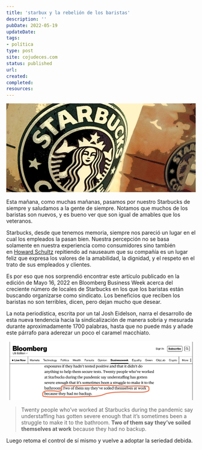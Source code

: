 ```yaml
---
title: 'starbux y la rebelión de los baristas'
description: ''
pubDate: 2022-05-19
updateDate: 
tags: 
- política
type: post
site: cojudeces.com
status: published
url: 
created: 
completed: 
resources:
---
```

![](./images/2022/2022-05-sbux.jpg)

Esta mañana, como muchas mañanas, pasamos por nuestro Starbucks de siempre y saludamos a la gente de siempre. Notamos que muchos de los baristas son nuevos, y es bueno ver que son igual de amables que los veteranos.

Starbucks, desde que tenemos memoria, siempre nos pareció un lugar en el cual los empleados la pasan bien. Nuestra percepción no se basa solamente en nuestra experiencia como consumidores sino también en [Howard Schultz](https://en.wikipedia.org/wiki/Howard_Schultz?ref=cojudeces.com) repitiendo ad nauseaum que su compañía es un lugar feliz que expresa los valores de la amabilidad, la dignidad, y el respeto en el trato de sus empleados y clientes.

Es por eso que nos sorprendió encontrar este artículo publicado en la edición de Mayo 16, 2022 en Bloomberg Business Week acerca del creciente número de locales de Starbucks en los que los baristas están buscando organizarse como sindicato. Los beneficios que reciben los baristas no son terribles, dicen, pero dejan mucho que desear.

La nota periodística, escrita por un tal Josh Eidelson, narra el desarrollo de esta nueva tendencia hacia la sindicalización de manera sobria y mesurada durante aproximadamente 1700 palabras, hasta que no puede más y añade este párrafo para aderezar un poco el caramel macchiato.

![](./images/2022/2022-05-sbux-article.png)

> Twenty people who’ve worked at Starbucks during the pandemic say understaffing has gotten severe enough that it’s sometimes been a struggle to make it to the bathroom. **Two of them say they’ve soiled themselves at work** because they had no backup.

Luego retoma el control de sí mismo y vuelve a adoptar la seriedad debida.